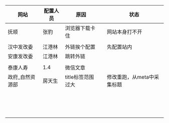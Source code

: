 | 网站            | 配置人员 | 原因              |      | 状态                       |
| --------------- | -------- | ----------------- | ---- | -------------------------- |
| 抚顺            | 张豹     | 浏览器下载卡住    |      | 网站本身打不开             |
|                 |          |                   |      |                            |
| 汉中发改委      | 江港林   | 外链挨个配置      |      | 先配置站内                 |
| 安康发改委      | 江港林   | 跳转外链          |      |                            |
|                 |          |                   |      |                            |
| 泰康人寿        | 1.4      | 微信文章          |      |                            |
| 政府_自然资源部 | 房天生   | title标签范围过大 |      | 修改重跑，从meta中采集标题 |
|                 |          |                   |      |                            |
|                 |          |                   |      |                            |
|                 |          |                   |      |                            |
|                 |          |                   |      |                            |
|                 |          |                   |      |                            |
|                 |          |                   |      |                            |
|                 |          |                   |      |                            |
|                 |          |                   |      |                            |
|                 |          |                   |      |                            |
|                 |          |                   |      |                            |
|                 |          |                   |      |                            |
|                 |          |                   |      |                            |
|                 |          |                   |      |                            |
|                 |          |                   |      |                            |
|                 |          |                   |      |                            |

